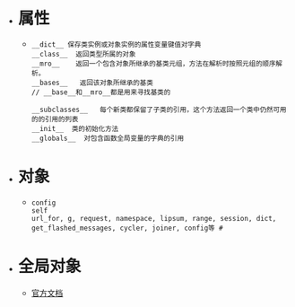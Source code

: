 - # 属性
	- ```
	  __dict__ 保存类实例或对象实例的属性变量键值对字典
	  __class__  返回类型所属的对象
	  __mro__    返回一个包含对象所继承的基类元组，方法在解析时按照元组的顺序解析。
	  __bases__   返回该对象所继承的基类
	  // __base__和__mro__都是用来寻找基类的
	  
	  __subclasses__   每个新类都保留了子类的引用，这个方法返回一个类中仍然可用的的引用的列表
	  __init__  类的初始化方法
	  __globals__  对包含函数全局变量的字典的引用
	  ```
- # 对象
	- ```
	  config
	  self
	  url_for, g, request, namespace, lipsum, range, session, dict, get_flashed_messages, cycler, joiner, config等 #
	  ```
- # 全局对象
	- [官方文档](https://jinja.palletsprojects.com/en/3.1.x/templates/#builtin-globals)